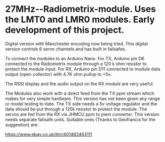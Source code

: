 # 27MHz--Radiometrix-module. Uses the LMT0 and LMR0 modules. Early development of this project.   

Digital version with Manchester encoding now being tried. This digital version controls 6 servo channels and has built in failsafes. 

To connect the modules to an Arduino Nano. For TX, Arduino pin D6 connected to the Radiometrix module through a 120 k ohm resistor to protect the module input.
For RX, Arduino pin D11 connected to module data output (open collector) with 4.7K ohm pullup to +5v.

The RSSI display and the audio output on the RX module are very useful.

The Modules  also work with a direct feed from the TX ppm stream which makes for very simple hardware. This version has not been given any range or model testing to date. The TX side needs a 5v voltage regulator and the data should be put through a 120k resistor to protect the module. The servos are fed from the RX via JHMCU ppm to pwm convertor. This version needs separate failsafe units. Suitable ones (Thanks to Geofrancis for the suggestion) are:

https://www.ebay.co.uk/itm/401482463111
